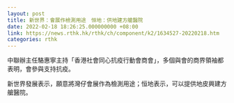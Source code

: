 ```yaml
---
layout: post
title: 新世界：會展作檢測用途　恒地：供地建方艙醫院
date: 2022-02-18 18:26:25.000000000 +08:00
link: https://news.rthk.hk/rthk/ch/component/k2/1634527-20220218.htm
categories: rthk
---
```


中聯辦主任駱惠寧主持「香港社會同心抗疫行動會商會」，多個與會的商界領袖都表明，會參與支持抗疫。

新世界發展表示，願意將灣仔會展作為檢測用途；恒地表示，可以提供地皮興建方艙醫院。
